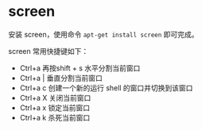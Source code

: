# screen

安装 screen，使用命令 `apt-get install screen` 即可完成。

screen 常用快捷键如下：

* Ctrl+a 再按shift + s 水平分割当前窗口
* Ctrl+a | 垂直分割当前窗口
* Ctrl+a c 创建一个新的运行 shell 的窗口并切换到该窗口
* Ctrl+a X 关闭当前窗口
* Ctrl+a x 锁定当前窗口
* Ctrl+a k 杀死当前窗口
